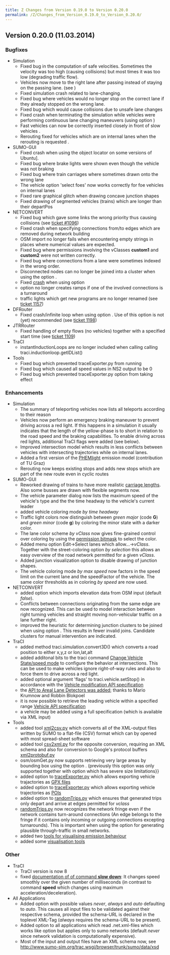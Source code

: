 ```yaml
---
title: Z Changes from Version 0.19.0 to Version 0.20.0
permalink: /Z/Changes_from_Version_0.19.0_to_Version_0.20.0/
---
```


Version 0.20.0 (11.03.2014)
---------------------------

### Bugfixes

-   Simulation
    -   Fixed bug in the computation of safe velocities. Sometimes the velocity was too high (causing collisions) but most times it was too low (degrading traffic flow).
    -   Vehicles now move to the right lane after passing instead of staying on the passing lane. (see )
    -   Fixed simulation crash related to lane-changing.
    -   Fixed bug where vehicles would no longer stop on the correct lane if they already stopped on the wrong lane.
    -   Fixed bug which would cause collisions due to unsafe lane changes
    -   Fixed crash when terminating the simulation while vehicles were performing continuous lane changing maneuvers (using option )
    -   Fast vehicles can now be correctly inserted closely in front of slow vehicles .
    -   Rerouting fixed for vehicles which are on internal lanes when the rerouting is requested .
-   SUMO-GUI
    -   Fixed crash when using the object locator on some versions of Ubuntu\].
    -   Fixed bug where brake lights were shown even though the vehicle was not braking
    -   Fixed bug where train carriages where sometimes drawn onto the wrong lane
    -   The vehicle option 'select foes' now works correctly for foe vehicles on internal lanes
    -   Fixed rare graphical glitch when drawing concave junction shapes
    -   Fixed drawing of segmented vehicles (trains) which are longer than their departPos
-   NETCONVERT
    -   Fixed bug which gave some links the wrong priority thus causing collisions (see [ticket \#1096](http://sumo-sim.org/trac.wsgi/ticket/1096#comment:5))
    -   Fixed crash when specifying connections from/to edges which are removed during network building
    -   OSM import no longer fails when encountering empty strings in places where numerical values are expected.
    -   Fixed bug where permissions involving the vClasses **custom1** and **custom2** were not written correctly.
    -   Fixed bug where connections from a lane were sometimes indexed in the wrong order.
    -   Disconnected nodes can no longer be joined into a cluster when using the option .
    -   Fixed [crash](http://sumo-sim.org/trac.wsgi/ticket/1177) when using option
    -   option no longer creates ramps if one of the involved connections is a turnaround
    -   traffic lights which get new programs are no longer renamed (see [ticket 1157](http://sumo-sim.org/trac.wsgi/ticket/1157))
-   DFRouter
    -   Fixed crash/infinite loop when using option . Use of this option is not (yet) recommended (see [ticket 1198](http://sumo-sim.org/trac.wsgi/ticket/1198))
-   JTRRouter
    -   Fixed handling of empty flows (no vehicles) together with a specified start time (see [ticket 1109](http://sumo-sim.org/trac.wsgi/ticket/1109))
-   TraCI
    -   instantInductionLoops are no longer included when calling calling traci.inductionloop.getIDList()
-   Tools
    -   Fixed bug which prevented traceExporter.py from running
    -   Fixed bug which caused all speed values in NS2 output to be 0
    -   Fixed bug which prevented traceExporter.py option from taking effect

### Enhancements

-   Simulation
    -   The summary of teleporting vehicles now lists all teleports according to their reason
    -   Vehicles now perform an emergency braking maneuver to prevent driving across a red light. If this happens in a simulation it usually indicates that the length of the yellow-phase is to short in relation to the road speed and the braking capabilities. To enable driving across red lights, additional TraCI flags were added (see below).
    -   Improved intersection model which results in less conflicts between vehicles with intersecting trajectories while on internal lanes.
    -   Added a first version of the [PHEMlight](/Models/Emissions/PHEMlight "wikilink") emission model (contribution of TU Graz)
    -   Rerouting now keeps existing stops and adds new stops which are part of the new route even in cyclic routes
-   SUMO-GUI
    -   Reworked drawing of trains to have more realistic [carriage lengths](/Definition_of_Vehicles,_Vehicle_Types,_and_Routes#Visualization "wikilink"). Also some busses are drawn with flexible segments now.
    -   The vehicle parameter dialog now lists the maximum speed of the vehicle's type and the the time headway to the vehicle's current leader
    -   added vehicle coloring mode *by time headway*
    -   Traffic light colors now distinguish between *green major* (code **G**) and *green minor* (code **g**) by coloring the minor state with a darker color.
    -   The lane color scheme *by vClass* now gives fine-grained control over coloring by using the [permission bitmask](/Definition_of_Vehicles,_Vehicle_Types,_and_Routes#Abstract_Vehicle_Class "wikilink") to select the color.
    -   Added menu option Edit-&gt;Select lanes which allow...-&gt;*vClass*. Together with the street-coloring option *by selection* this allows an easy overview of the road network permitted for a given *vClass*.
    -   Added junction visualization option to disable drawing of junction shapes.
    -   The vehicle coloring mode *by max speed* now factors in the speed limit on the current lane and the speedFactor of the vehicle. The same color thresholds as in coloring *by speed* are now used.
-   NETCONVERT
    -   added option which imports elevation data from OSM input (default *false*).
    -   Conflicts between connections originating from the same edge are now recognized. This can be used to model interaction between right turning vehicles and straight moving non-vehicular traffic on a lane further right.
    -   improved the heuristic for determining junction clusters to be joined when using option . This results in fewer invalid joins. Candidate clusters for manual intervention are indicated.
-   TraCI
    -   added method <span class="inlxml">traci.simulation.convert3D()</span> which converts a road position to either x,y,z or lon,lat,alt
    -   added additonal bits to the traci command [Change Vehicle State/speed mode](/TraCI/Change_Vehicle_State "wikilink") to configure the behavior at intersections. This can be used to make vehicles ignore right-of-way rules and also to force them to drive across a red light.
    -   added optional argument 'flags' to traci.vehicle.setStop() in accordance with the [Vehicle modification API specification](/TraCI/Change_Vehicle_State "wikilink")
    -   the [API to Areal Lane Detectors was added](/TraCI/Lane_Area_Detector_Value_Retrieval "wikilink"); thanks to Mario Krumnow and Robbin Blokpoel
    -   it is now possible to retrieve the leading vehicle within a specified range [Vehicle API specification](/TraCI/Vehicle_Value_Retrieval "wikilink")
    -   a vehicle may be added using a full specification (which is available via XML input)
-   Tools
    -   added tool [xml2csv.py](/Tools/Xml#xml2csv.py "wikilink") which converts all of the XML-output files written by SUMO to a flat-file (CSV) format which can by opened with most spread-sheet software
    -   added tool [csv2xml.py](/Tools/Xml#csv2xml.py "wikilink") for the opposite conversion, requiring an XML schema and also for conversion to Google's protocol buffers [xml2protobuf.py](/Tools/Xml#xml2protobuf.py "wikilink")
    -   osm/osmGet.py now supports retrieving very large areas by bounding box using the option . (previously this option was only supported together with option which has severe size limitations}}
    -   added option to [traceExporter.py](/Tools/TraceExporter "wikilink") which allows exporting vehicle trajactories as [GPX files](http://en.wikipedia.org/wiki/GPS_eXchange_Format)
    -   added option to [traceExporter.py](/Tools/TraceExporter "wikilink") which allows exporting vehicle trajectories as [POIs](/Simulation/Shapes#POI_.28Point_of_interest.29_Definitions "wikilink")
    -   added option to [randomTrips.py](/Tools/Trip#randomTrips.py "wikilink") which ensures that generated trips only depart and arrive at edges permitted for *vclass*
    -   [randomTrips.py](/Tools/Trip#randomTrips.py "wikilink") now recognizes the network fringe even if the network contains turn-around connections (An edge belongs to the fringe if it contains only incoming or outgoing connections excepting turnarounds). This is important when using the option for generating plausible through-traffic in small networks.
    -   added two [tools for visualising emission behaviour](/Tools/Emissions "wikilink")
    -   added some [visualisation tools](/Tools/Visualization "wikilink")

### Other

-   TraCI
    -   TraCI version is now 8
    -   fixed [documentation of of command **slow down**](/TraCI/Change_Vehicle_State "wikilink"): It changes speed smoothly over the given number of milliseconds (in contrast to command **speed** which changes using maximum acceleration/deceleration).
-   All Applications
    -   Added option with possible values *never*, *always* and *auto* defaulting to *auto*. This causes all input files to be validated against their respective schema, provided the schema-URL is declared in the toplevel XML-Tag (*always* requires the schema-URL to be present).
    -   Added option to all applications which read <span class="inlxml">.net.xml</span>-files which works like option but applies only to sumo networks (default *never* since network validation is computationally expensive).
    -   Most of the input and output files have an XML schema now, see <http://www.sumo-sim.org/trac.wsgi/browser/trunk/sumo/data/xsd>
